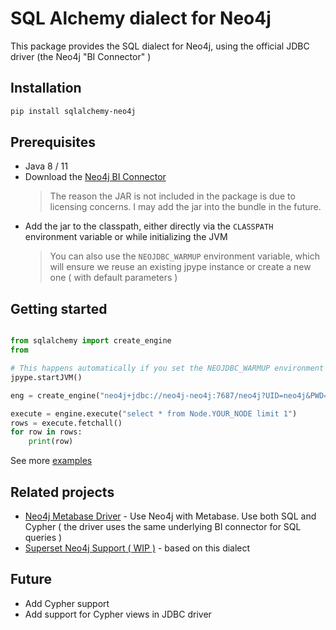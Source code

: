 # SQL Alchemy dialect for Neo4j

This package provides the SQL dialect for Neo4j, using the official JDBC driver (the Neo4j "BI Connector" )

## Installation
```bash
pip install sqlalchemy-neo4j
```

## Prerequisites
- Java 8 / 11
- Download the [Neo4j BI Connector](https://neo4j.com/bi-connector/)
  > The reason the JAR is not included in the package is due to licensing concerns. I may add the jar into the bundle in the future.
- Add the jar to the classpath, either directly via the ``CLASSPATH`` environment variable or while initializing the JVM
  > You can also use the ``NEOJDBC_WARMUP`` environment variable, which will ensure we reuse an existing jpype instance or create a new one ( with default parameters )


## Getting started 
```python

from sqlalchemy import create_engine
from 

# This happens automatically if you set the NEOJDBC_WARMUP environment variable
jpype.startJVM()

eng = create_engine("neo4j+jdbc://neo4j-neo4j:7687/neo4j?UID=neo4j&PWD=QUOTED_PASSWORD&LogLevel=6&StrictlyUseBoltScheme=false")

execute = engine.execute("select * from Node.YOUR_NODE limit 1")
rows = execute.fetchall()
for row in rows:
    print(row)
```

See more [examples](./examples/)


## Related projects
* [Neo4j Metabase Driver](https://github.com/bbenzikry/metabase-neo4j-driver) - Use Neo4j with Metabase. Use both SQL and Cypher ( the driver uses the same underlying BI connector for SQL queries )
* [Superset Neo4j Support ( WIP )]() - based on this dialect

## Future
- Add Cypher support
- Add support for Cypher views in JDBC driver




